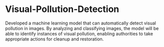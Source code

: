 # Visual-Pollution-Detection
Developed a machine learning model that can automatically detect visual pollution in images. By analyzing and classifying images, the model will be able to identify instances of visual pollution, enabling authorities to take appropriate actions for cleanup and restoration.
